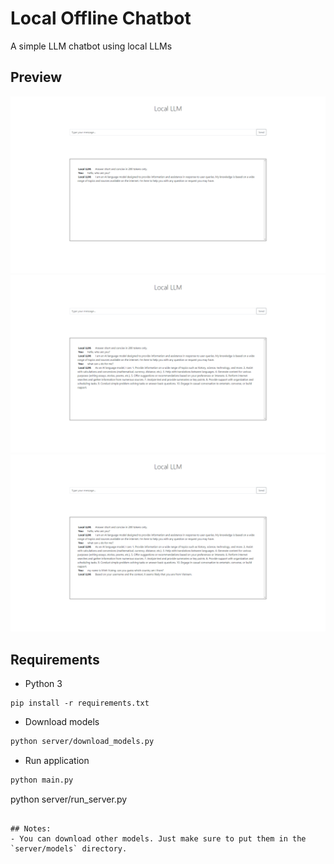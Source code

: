 # Local Offline Chatbot
A simple LLM chatbot using local LLMs

## Preview
<img src="img/preview-1.png" alt="Preview Image 1"/>
<img src="img/preview-2.png" alt="Preview Image 2"/>
<img src="img/preview-3.png" alt="Preview Image 3"/>

## Requirements
- Python 3
```
pip install -r requirements.txt
```

- Download models
```bash
python server/download_models.py
```

- Run application
```bash
python main.py
```
python server/run_server.py
```

## Notes:
- You can download other models. Just make sure to put them in the `server/models` directory.
